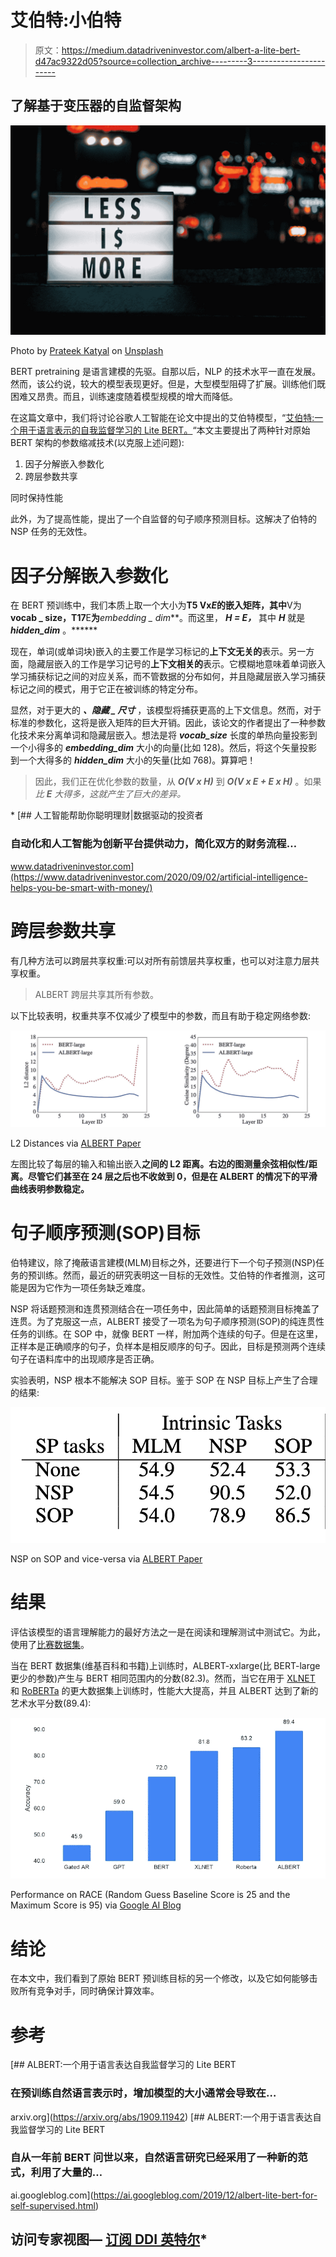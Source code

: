# 艾伯特:小伯特

> 原文：<https://medium.datadriveninvestor.com/albert-a-lite-bert-d47ac9322d05?source=collection_archive---------3----------------------->

## 了解基于变压器的自监督架构

![](img/f9e8415dc87448d4f87423a334b2a747.png)

Photo by [Prateek Katyal](https://unsplash.com/@prateekkatyal?utm_source=medium&utm_medium=referral) on [Unsplash](https://unsplash.com?utm_source=medium&utm_medium=referral)

BERT pretraining 是语言建模的先驱。自那以后，NLP 的技术水平一直在发展。然而，该公约说，较大的模型表现更好。但是，大型模型阻碍了扩展。训练他们既困难又昂贵。而且，训练速度随着模型规模的增大而降低。

在这篇文章中，我们将讨论谷歌人工智能在论文中提出的艾伯特模型，“[艾伯特:一个用于语言表示的自我监督学习的 Lite BERT。](https://arxiv.org/pdf/1909.11942.pdf)“本文主要提出了两种针对原始 BERT 架构的参数缩减技术(以克服上述问题):

1.  因子分解嵌入参数化
2.  跨层参数共享

同时保持性能

此外，为了提高性能，提出了一个自监督的句子顺序预测目标。这解决了伯特的 NSP 任务的无效性。

# 因子分解嵌入参数化

在 BERT 预训练中，我们本质上取一个大小为**T5 Vx*E*的嵌入矩阵，其中**V为**vocab _ size，T17**E**为***embedding _ dim***。而这里， ***H = E，*** 其中 ***H*** 就是 ***hidden_dim*** 。******

现在，单词(或单词块)嵌入的主要工作是学习标记的**上下文无关的**表示。另一方面，隐藏层嵌入的工作是学习记号的**上下文相关的**表示。它模糊地意味着单词嵌入学习捕获标记之间的对应关系，而不管数据的分布如何，并且隐藏层嵌入学习捕获标记之间的模式，用于它正在被训练的特定分布。

显然，对于更大的 ***、隐藏 _ 尺寸*** ，该模型将捕获更高的上下文信息。然而，对于标准的参数化，这将是嵌入矩阵的巨大开销。因此，该论文的作者提出了一种参数化技术来分离单词和隐藏层嵌入。想法是将 ***vocab_size*** 长度的单热向量投影到一个小得多的 ***embedding_dim*** 大小的向量(比如 128)。然后，将这个矢量投影到一个大得多的 ***hidden_dim*** 大小的矢量(比如 768)。算算吧！

> 因此，我们正在优化参数的数量，从 ***O(V x H)*** 到 ***O(V x E + E x H)*** 。如果*比 ***E*** 大得多，这就产生了巨大的差异。*

*[](https://www.datadriveninvestor.com/2020/09/02/artificial-intelligence-helps-you-be-smart-with-money/) [## 人工智能帮助你聪明理财|数据驱动的投资者

### 自动化和人工智能为创新平台提供动力，简化双方的财务流程…

www.datadriveninvestor.com](https://www.datadriveninvestor.com/2020/09/02/artificial-intelligence-helps-you-be-smart-with-money/) 

# 跨层参数共享

有几种方法可以跨层共享权重:可以对所有前馈层共享权重，也可以对注意力层共享权重。

> ALBERT 跨层共享其所有参数。

以下比较表明，权重共享不仅减少了模型中的参数，而且有助于稳定网络参数:

![](img/87ccca0988c24940f31d30092575ad70.png)

L2 Distances via [ALBERT Paper](https://arxiv.org/abs/1909.11942)

左图比较了每层的输入和输出嵌入**之间的 L2 距离。右边的图测量余弦相似性/距离。尽管它们甚至在 24 层之后也不收敛到 0，但是在 ALBERT 的情况下的平滑曲线表明参数稳定。**

# 句子顺序预测(SOP)目标

伯特建议，除了掩蔽语言建模(MLM)目标之外，还要进行下一个句子预测(NSP)任务的预训练。然而，最近的研究表明这一目标的无效性。艾伯特的作者推测，这可能是因为它作为一项任务缺乏难度。

NSP 将话题预测和连贯预测结合在一项任务中，因此简单的话题预测目标掩盖了连贯。为了克服这一点，ALBERT 接受了一项名为句子顺序预测(SOP)的纯连贯性任务的训练。在 SOP 中，就像 BERT 一样，附加两个连续的句子。但是在这里，正样本是正确顺序的句子，负样本是相反顺序的句子。因此，目标是预测两个连续句子在语料库中的出现顺序是否正确。

实验表明，NSP 根本不能解决 SOP 目标。鉴于 SOP 在 NSP 目标上产生了合理的结果:

![](img/ac9adb2220f04dcf02a88bd5e0ffd3a5.png)

NSP on SOP and vice-versa via [ALBERT Paper](https://arxiv.org/abs/1909.11942)

# 结果

评估该模型的语言理解能力的最好方法之一是在阅读和理解测试中测试它。为此，使用了[比赛数据集](https://www.aclweb.org/anthology/D17-1082/)。

当在 BERT 数据集(维基百科和书籍)上训练时，ALBERT-xxlarge(比 BERT-large 更少的参数)产生与 BERT 相同范围内的分数(82.3)。然而，当它在用于 [XLNET](https://towardsdatascience.com/xlnet-autoregressive-pre-training-for-language-understanding-7ea4e0649710) 和 [RoBERTa](https://medium.com/dataseries/roberta-robustly-optimized-bert-pretraining-approach-d033464bd946) 的更大数据集上训练时，性能大大提高，并且 ALBERT 达到了新的艺术水平分数(89.4):

![](img/c87df7e2df88f6f2a2f08fb499c10d10.png)

Performance on RACE (Random Guess Baseline Score is 25 and the Maximum Score is 95) via [Google AI Blog](https://ai.googleblog.com/2019/12/albert-lite-bert-for-self-supervised.html)

# 结论

在本文中，我们看到了原始 BERT 预训练目标的另一个修改，以及它如何能够击败所有竞争对手，同时确保计算效率。

# 参考

 [## ALBERT:一个用于语言表达自我监督学习的 Lite BERT

### 在预训练自然语言表示时，增加模型的大小通常会导致在…

arxiv.org](https://arxiv.org/abs/1909.11942) [](https://ai.googleblog.com/2019/12/albert-lite-bert-for-self-supervised.html) [## ALBERT:一个用于语言表达自我监督学习的 Lite BERT

### 自从一年前 BERT 问世以来，自然语言研究已经采用了一种新的范式，利用了大量的…

ai.googleblog.com](https://ai.googleblog.com/2019/12/albert-lite-bert-for-self-supervised.html) 

## 访问专家视图— [订阅 DDI 英特尔](https://datadriveninvestor.com/ddi-intel)*
